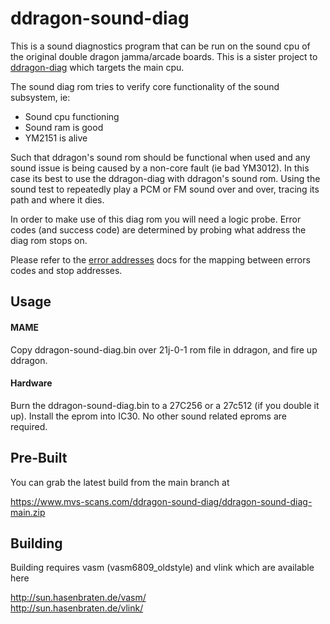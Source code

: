 # ddragon-sound-diag
This is a sound diagnostics program that can be run on the sound cpu of the
original double dragon jamma/arcade boards.  This is a sister project to
[ddragon-diag](https://github.com/jwestfall69/ddragon-diag) which targets the
main cpu.

The sound diag rom tries to verify core functionality of the sound subsystem, ie:

* Sound cpu functioning
* Sound ram is good
* YM2151 is alive

Such that ddragon's sound rom should be functional when used and any sound
issue is being caused by a non-core fault (ie bad YM3012).  In this case its
best to use the ddragon-diag with ddragon's sound rom.  Using the sound test
to repeatedly play a PCM or FM sound over and over, tracing its path and where
it dies.

In order to make use of this diag rom you will need a logic probe.  Error codes
(and success code) are determined by probing what address the diag rom stops on.

Please refer to the [error addresses](docs/error_addresses.md) docs for the
mapping between errors codes and stop addresses.

## Usage
#### MAME
Copy ddragon-sound-diag.bin over 21j-0-1 rom file in ddragon, and fire up
ddragon.

#### Hardware
Burn the ddragon-sound-diag.bin to a 27C256 or a 27c512 (if you double it up).
Install the eprom into IC30.  No other sound related eproms are required.

## Pre-Built
You can grab the latest build from the main branch at

https://www.mvs-scans.com/ddragon-sound-diag/ddragon-sound-diag-main.zip

## Building
Building requires vasm (vasm6809_oldstyle) and vlink which are available here

http://sun.hasenbraten.de/vasm/<br>
http://sun.hasenbraten.de/vlink/
